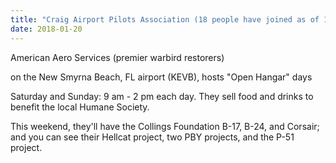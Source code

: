 ```yaml
---
title: "Craig Airport Pilots Association (18 people have joined as of 1/20/18), welcome!"
date: 2018-01-20
---
```


American Aero Services (premier warbird restorers) 

on the New Smyrna Beach, FL airport (KEVB), hosts "Open Hangar" days

Saturday and Sunday: 9 am - 2 pm each day.   They sell food and drinks to benefit the local Humane Society.

This weekend, they'll have the Collings Foundation B-17, B-24, and Corsair; and you can see their Hellcat project, two PBY projects, and the P-51 project.